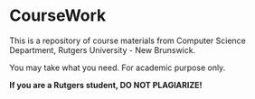 # CourseWork

This is a repository of course materials from Computer Science Department, Rutgers University - New Brunswick.

You may take what you need. For academic purpose only.

**If you are a Rutgers student, DO NOT PLAGIARIZE!**
